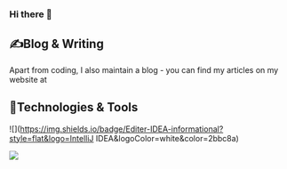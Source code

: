 ### Hi there 👋

<!--
**ryanzucn/ryanzucn** is a ✨ _special_ ✨ repository because its `README.md` (this file) appears on your GitHub profile.

Here are some ideas to get you started:

- 🔭 I’m currently working on ...
- 🌱 I’m currently learning ...
- 👯 I’m looking to collaborate on ...
- 🤔 I’m looking for help with ...
- 💬 Ask me about ...
- 📫 How to reach me: ...
- 😄 Pronouns: ...
- ⚡ Fun fact: ...
-->
## ✍️Blog & Writing

Apart from coding, I also maintain a blog - you can find my articles on my website at 

## 🔧Technologies & Tools

![](https://img.shields.io/badge/Editer-IDEA-informational?style=flat&logo=IntelliJ IDEA&logoColor=white&color=2bbc8a)

![](https://img.shields.io/badge/Editer-Goland-informational?style=flat&logo=Goland&logoColor=white&color=2bbc8a)

